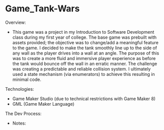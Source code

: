 # Game_Tank-Wars

Overview:
  * This game was a project in my Introduction to Software Development class during my first year of college. The base game was prebuilt with assets provided; the objective was to change/add a meaningful feature to the game. I decided to make the tank smoothly line up to the side of any wall as the player drives into a wall at an angle. The purpose of this was to create a more fluid and immersive player experience as before the tank would bounce off the wall in an erratic manner. The challenge was creating a predictable and reliable collision system. I ultimately used a state mechanism (via enumerators) to achieve this resulting in minimal code.
  
Technologies:
   * Game Maker Studio (due to technical restrictions with Game Maker 8)
   * GML (Game Maker Language)
   
The Dev Process:
  * Notes:
